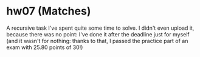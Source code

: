 # hw07 (Matches)

A recursive task I've spent quite some time to solve. I didn't even upload
it, because there was no point: I've done it after the deadline
just for myself (and it wasn't for nothing: thanks to that, I passed
the practice part of an exam with 25.80 points of 30!)

